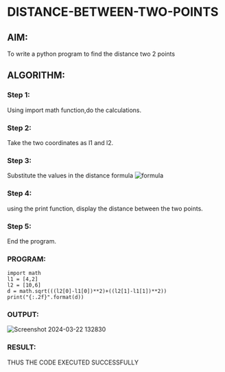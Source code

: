 # DISTANCE-BETWEEN-TWO-POINTS

## AIM:
To write a python program to find the distance two 2 points
## ALGORITHM:
### Step 1:
Using import math function,do the calculations.

### Step 2:
Take the two coordinates as l1 and l2.

### Step 3:
Substitute the values in the distance formula
 ![formula](/formula.JPG)
### Step 4:
using the print function, display the distance between the two points.

### Step 5:
End the program.
 
### PROGRAM:
```
import math 
l1 = [4,2]
l2 = [10,6]
d = math.sqrt(((l2[0]-l1[0])**2)+((l2[1]-l1[1])**2))
print("{:.2f}".format(d))
```


### OUTPUT:
![Screenshot 2024-03-22 132830](https://github.com/MANOKARTHICK09/DISTANCE-BETWEEN-TWO-POINTS/assets/121785458/416c6349-549d-43d0-901d-a76d84dc5031)



### RESULT:
THUS THE CODE EXECUTED SUCCESSFULLY
